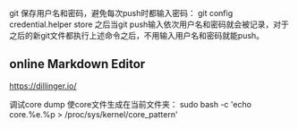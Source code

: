 git 保存用户名和密码，避免每次push时都输入密码：
git config credential.helper store
之后当git push输入依次用户名和密码就会被记录，对于之后的新git文件都执行上述命令之后，不用输入用户名和密码就能push。


## online Markdown Editor
https://dillinger.io/

调试core dump
使core文件生成在当前文件夹：
sudo bash -c 'echo core.%e.%p > /proc/sys/kernel/core_pattern'
